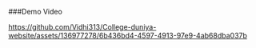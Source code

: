 ###Demo Video

https://github.com/Vidhi313/College-duniya-website/assets/136977278/6b436bd4-4597-4913-97e9-4ab68dba037b



